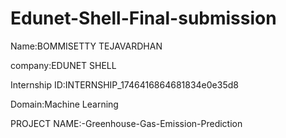 # Edunet-Shell-Final-submission
Name:BOMMISETTY TEJAVARDHAN

company:EDUNET SHELL

Internship ID:INTERNSHIP_1746416864681834e0e35d8

Domain:Machine Learning

PROJECT NAME:-Greenhouse-Gas-Emission-Prediction
